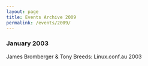 ```yaml
---
layout: page
title: Events Archive 2009
permalink: /events/2009/
---
```


### **January 2003**
James Bromberger & Tony Breeds: Linux.conf.au 2003
